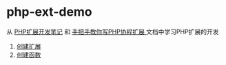 # php-ext-demo

从 [PHP扩展开发笔记](https://github.com/php-extension-research/php-ext) 和 [手把手教你写PHP协程扩展 ](https://github.com/php-extension-research/study) 文档中学习PHP扩展的开发

1. [创建扩展](docs/create-ext.md)
2. [创建函数](docs/create-func.md)